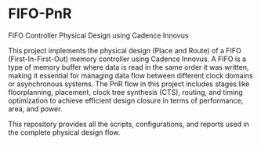 # FIFO-PnR
FIFO Controller Physical Design using Cadence Innovus

This project implements the physical design (Place and Route) of a FIFO (First-In-First-Out) memory controller using Cadence Innovus. A FIFO is a type of memory buffer where data is read in the same order it was written, making it essential for managing data flow between different clock domains or asynchronous systems. The PnR flow in this project includes stages like floorplanning, placement, clock tree synthesis (CTS), routing, and timing optimization to achieve efficient design closure in terms of performance, area, and power.

This repository provides all the scripts, configurations, and reports used in the complete physical design flow.
